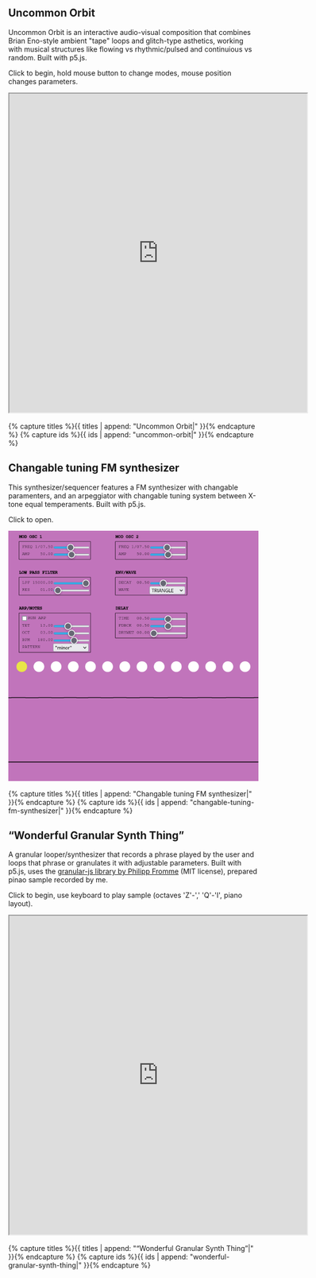 ## Uncommon Orbit
Uncommon Orbit is an interactive audio-visual composition that combines Brian Eno-style ambient "tape" loops and glitch-type asthetics, working with musical structures like flowing vs rhythmic/pulsed and continuious vs random. Built with p5.js.

Click to begin, hold mouse button to change modes, mouse position changes parameters.

<iframe width="600" height="642" src="https://editor.p5js.org/crispinha/full/S9HbZo_mW"></iframe>

{% capture titles %}{{ titles | append: "Uncommon Orbit|" }}{% endcapture %}
{% capture ids %}{{ ids | append: "uncommon-orbit|" }}{% endcapture %}

## Changable tuning FM synthesizer

This synthesizer/sequencer features a FM synthesizer with changable paramenters, and an arpeggiator with changable tuning system between X-tone equal temperaments. Built with p5.js.

Click to open.

[![Screenshot of synthesizer](https://github.com/crispinha/crispinha.github.io/raw/main/imgs/Variable%20TET%20synthesizer.png)](https://editor.p5js.org/crispinha/full/j_tnLr-Co)

{% capture titles %}{{ titles | append: "Changable tuning FM synthesizer|" }}{% endcapture %}
{% capture ids %}{{ ids | append: "changable-tuning-fm-synthesizer|" }}{% endcapture %}

## “Wonderful Granular Synth Thing”

A granular looper/synthesizer that records a phrase played by the user and loops that phrase or granulates it with adjustable parameters. Built with p5.js, uses the [granular-js library by Philipp Fromme](https://github.com/philippfromme/granular-js) (MIT license), prepared pinao sample recorded by me.

Click to begin, use keyboard to play sample (octaves 'Z'-',' 'Q'-'I', piano layout).

<iframe width="600" height="642" src="https://editor.p5js.org/crispinha/full/G26zfQamz"></iframe>

{% capture titles %}{{ titles | append: "“Wonderful Granular Synth Thing”|" }}{% endcapture %}
{% capture ids %}{{ ids | append: "wonderful-granular-synth-thing|" }}{% endcapture %}